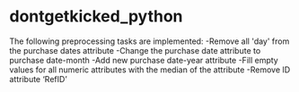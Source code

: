 dontgetkicked_python
====================
The following preprocessing tasks are implemented:
-Remove all 'day' from the purchase dates attribute
-Change the purchase date attribute to purchase date-month
-Add new purchase date-year attribute
-Fill empty values for all numeric attributes with the median of the attribute
-Remove ID attribute ‘RefID’
